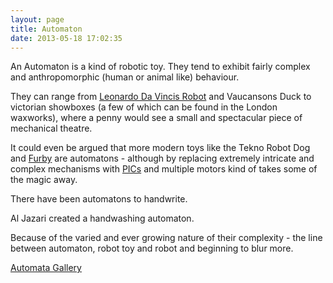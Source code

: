 ```yaml
---
layout: page
title: Automaton
date: 2013-05-18 17:02:35
---
```

<p>An Automaton is a kind of robotic toy. They tend to exhibit fairly complex and anthropomorphic (human or animal like) behaviour.
</p>
<p>They can range from <a href="/wiki/leonardo_da_vincis_robot.html" title="The Humanoid Robot Designed By Leonardo Da Vinci">Leonardo Da Vincis Robot</a> and Vaucansons Duck to victorian showboxes (a few of which can be found in the London waxworks), where a penny would see a small and spectacular piece of mechanical theatre.
</p>
<p>It could even be argued that more modern toys like the Tekno Robot Dog and <a href="/wiki/furby.html" title="Furby">Furby</a> are automatons - although by replacing extremely intricate and complex mechanisms with <a href="/wiki/pic.html" title="PIC">PICs</a> and multiple motors kind of takes some of the magic away.
</p>
<p>There have been automatons to handwrite.
</p>
<p>Al Jazari created a handwashing automaton.
</p>
<p>Because of the varied and ever growing nature of their complexity - the line between automaton, robot toy and robot and beginning to blur more.
</p>
<p><a  href="http://www.nyu.edu/pages/linguistics/courses/v610051/gelmanr/" rel="external" target="_blank">Automata Gallery</a>
</p>
